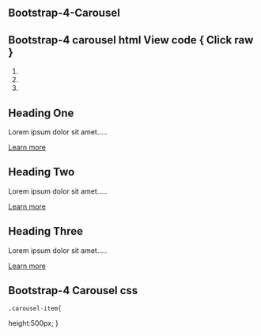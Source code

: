 ## Bootstrap-4-Carousel
## Bootstrap-4 carousel html View code { Click raw }
<section id="showcase" class="bg-dark">
        <div id="myCarousel" class="carousel slide" data-ride="carousel">
          <ol class="carousel-indicators">
            <li data-slide-to="0" data-target="#myCarousel" class="active"></li>
            <li data-slide-to="1" data-target="#myCarousel"></li>
            <li data-slide-to="2" data-target="#myCarousel"></li>
          </ol>
            <div class="carousel-inner">
                <div class="carousel-item carousel-bg-1 active">
                    <div class="container">
                        <div class="carousel-caption h-100">
                          <div class="hero-area-table d-table w-100 h-100">
                            <div class="hero-area-tablcell d-table-cell align-middle">
                                <h1 class="display-4 mb-3">Heading One</h1>
                                <p class="lead">Lorem ipsum dolor sit amet.....</p>
                                <a href="#" class="btn btn-danger py-2 px-3">Learn more</a>
                          </div>
                        </div>
                      </div>
                    </div>
                </div>
                <div class="carousel-item carousel-bg-2">
                    <div class="container">
                        <div class="carousel-caption h-100">
                          <div class="hero-area-table d-table w-100 h-100">
                            <div class="hero-area-tablcell d-table-cell align-middle">
                                <h1 class="display-4 mb-3">Heading Two</h1>
                                <p class="lead">Lorem ipsum dolor sit amet.....</p>
                                <a href="#" class="btn btn-primary py-2 px-3">Learn more</a>
                          </div>
                        </div>
                      </div>
                    </div>
                </div>
                <div class="carousel-item carousel-bg-3">
                    <div class="container">
                        <div class="carousel-caption h-100">
                          <div class="hero-area-table d-table w-100 h-100">
                            <div class="hero-area-tablcell d-table-cell align-middle">
                                <h1 class="display-4 mb-4">Heading Three</h1>
                                <p class="lead">Lorem ipsum dolor sit amet.....</p>
                                <a href="#" class="btn btn-warning py-2 px-3">Learn more</a>
                          </div>
                        </div>
                      </div>
                    </div>
                </div>
            </div>
            <a href="#myCarousel" class="carousel-control-prev" data-slide="prev">
              <span class="carousel-control-prev-icon"></span>
            </a>
            <a href="#myCarousel" class="carousel-control-next" data-slide="next">
              <span class="carousel-control-next-icon"></span>
            </a>
        </div>
    </section>
  
  ## Bootstrap-4 Carousel css
    .carousel-item{
  height:500px;
}
